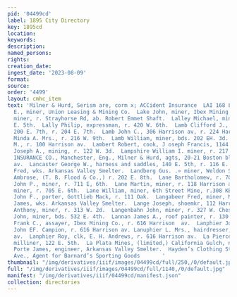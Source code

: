 ```yaml
---
pid: '04499cd'
label: 1895 City Directory
key: 1895cd
location: 
keywords: 
description: 
named_persons: 
rights: 
creation_date: 
ingest_date: '2023-08-09'
format: 
source: 
order: '4499'
layout: cmhc_item
text: 'Milner & Hurd, Serism are, corm x; ACCident Insurance  LAI 168 La P  Laitala
  E., miner, Union Leasing & Mining Co.  Lake John, miner, Ibex Mining Co.  Lake Peter,
  miner, r. Strayhorse Rd, ab. Robert Emmet Shaft.  Lalley Michael, miner, r. 717
  E. 5th.  Lally Philip, expressman, r. 420 W. 6th.  Lamb Clifford J., upholsterer,
  200 E. 7th, r. 204 E. 7th.  Lamb John C., 306 Harrison av, r. 224 Harrison av.  Lamb
  Minda A. Mrs., r. 216 W. 9th.  Lamb William, miner, bds. 202 EH. 3d.  Lambert Nellie
  M., r. 100 Harrison av.  Lambert Robert, cook, J oseph Francis, 1144 W. 2d.  Lamping
  Joseph A., mining, r. 122 W. 3d.  Lampshire William I. miner, r. 217 E. 4th.  LANCASHIRE
  INSURANCE CO., Manchester, Eng., Milner & Hurd, agts, 20-21 Boston blk, 402 Harrison
  av.  Lancaster George W., harness and saddles, 140 E. 5th, r. 116 E. 5th.  Landen
  Fred, wks. Arkansas Valley Smelter.  Landberg Gus. .» miner, Weldon Shaft.  Lane
  Ambrose, (T. B. Flood & Co.,) r. 202 E. 8th.  Lane Bartholomew, r. 705 E. 6th.  Lane
  John P., miner, r. 711 E, 6th.  Lane Martin, miner, r. 118 Harrison av.  Lane Michael,
  miner, r. 705 E. 6th.  Lane William, miner, 6th Street Mine, r.308 KE. 6th.  Lang
  John F., porter, Gottlieb Mack, r. 111 Oak.  Langabeer Fred, miner, Mahala Mine.  Langan
  James, wks. Arkansas Valley Smelter.  Lange Joseph, shoemkr, 112 Harrison av.  Langenbahn
  Anthony, miner, r. 313 W. 2d.  Langenbahn John, miner, r. 327 W. Chestnut.  Langton
  John, miner, bds. 532 E. 4th.  Lannan James A., roof painter, r. 130 W. Elm.  Lanphier
  Frank C., assayer, Ibex Mining Co., r. 616 Harrison  av.  Lanphier Joseph H., clk,
  John EF. Campion, r. 616 Harrison av. Lanuphier L. Mrs., hairdresser, 616 Harrison
  av.  Lanphier Roy, clk, E. H. Andrews, r. 616 Harrison av.  La Pierce Mary Mrs.,
  milliner, 122 E. 5th.  La Plata Mines, (limited,) California Gulch, nr. Oro.  La
  Porte James, engineer, Arkansas Valley Smelter.  Hayden’s Clothing Store,  405 Harrison
  Ave., Agent for Barnard’s Sporting Goods       '
thumbnail: "/img/derivatives/iiif/images/04499cd/full/250,/0/default.jpg"
full: "/img/derivatives/iiif/images/04499cd/full/1140,/0/default.jpg"
manifest: "/img/derivatives/iiif/04499cd/manifest.json"
collection: directories
---
```

